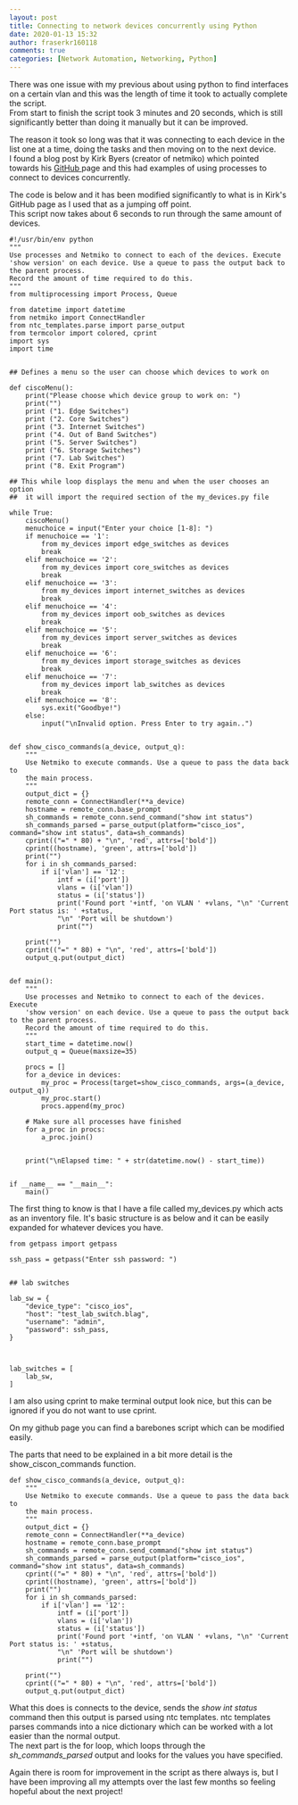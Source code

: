 ```yaml
---
layout: post
title: Connecting to network devices concurrently using Python
date: 2020-01-13 15:32
author: fraserkr160118
comments: true
categories: [Network Automation, Networking, Python]
---
```

<!-- wp:paragraph -->
<p>There was one issue with my previous </a>about using python to find interfaces on a certain vlan and this was the length of time it took to actually complete the script.<br>From start to finish the script took 3 minutes and 20 seconds, which is still significantly better than doing it manually but it can be improved.</p>
<!-- /wp:paragraph -->

<!-- wp:paragraph -->
<p>The reason it took so long was that it was connecting to each device in the list one at a time, doing the tasks and then moving on to the next device.<br>I found a blog post by Kirk Byers (creator of netmiko) which pointed towards his <a href="https://github.com/ktbyers/netmiko/tree/develop/examples/use_cases/case16_concurrency">GitHub </a>page and this had examples of using processes to connect to devices concurrently.</p>
<!-- /wp:paragraph -->

<!-- wp:paragraph -->
<p>The code is below and it has been modified significantly to what is in Kirk's GitHub page as I used that as a jumping off point.<br>This script now takes about 6 seconds to run through the same amount of devices.</p>
<!-- /wp:paragraph -->

<!-- wp:code -->
<pre class="wp-block-code"><code>#!/usr/bin/env python
"""
Use processes and Netmiko to connect to each of the devices. Execute
'show version' on each device. Use a queue to pass the output back to the parent process.
Record the amount of time required to do this.
"""
from multiprocessing import Process, Queue

from datetime import datetime
from netmiko import ConnectHandler
from ntc_templates.parse import parse_output
from termcolor import colored, cprint
import sys
import time


## Defines a menu so the user can choose which devices to work on

def ciscoMenu():
    print("Please choose which device group to work on: ")
    print("")
    print ("1. Edge Switches")
    print ("2. Core Switches")
    print ("3. Internet Switches")
    print ("4. Out of Band Switches")
    print ("5. Server Switches")
    print ("6. Storage Switches")
    print ("7. Lab Switches")
    print ("8. Exit Program")

## This while loop displays the menu and when the user chooses an option
##  it will import the required section of the my_devices.py file

while True:
    ciscoMenu()
    menuchoice = input("Enter your choice &#091;1-8]: ")
    if menuchoice == '1':
        from my_devices import edge_switches as devices
        break
    elif menuchoice == '2':
        from my_devices import core_switches as devices
        break
    elif menuchoice == '3':
        from my_devices import internet_switches as devices
        break
    elif menuchoice == '4':
        from my_devices import oob_switches as devices   
        break
    elif menuchoice == '5':
        from my_devices import server_switches as devices
        break
    elif menuchoice == '6':
        from my_devices import storage_switches as devices
        break
    elif menuchoice == '7':
        from my_devices import lab_switches as devices
        break
    elif menuchoice == '8':
        sys.exit("Goodbye!")
    else:
        input("\nInvalid option. Press Enter to try again..")


def show_cisco_commands(a_device, output_q):
    """
    Use Netmiko to execute commands. Use a queue to pass the data back to
    the main process.
    """
    output_dict = {}
    remote_conn = ConnectHandler(**a_device)
    hostname = remote_conn.base_prompt
    sh_commands = remote_conn.send_command("show int status")
    sh_commands_parsed = parse_output(platform="cisco_ios", command="show int status", data=sh_commands)
    cprint(("=" * 80) + "\n", 'red', attrs=&#091;'bold'])
    cprint((hostname), 'green', attrs=&#091;'bold'])
    print("")
    for i in sh_commands_parsed:
        if i&#091;'vlan'] == '12':
            intf = (i&#091;'port'])
            vlans = (i&#091;'vlan'])
            status = (i&#091;'status'])
            print('Found port '+intf, 'on VLAN ' +vlans, "\n" 'Current Port status is: ' +status, 
            "\n" 'Port will be shutdown')
            print("")

    print("")
    cprint(("=" * 80) + "\n", 'red', attrs=&#091;'bold'])
    output_q.put(output_dict)


def main():
    """
    Use processes and Netmiko to connect to each of the devices. Execute
    'show version' on each device. Use a queue to pass the output back to the parent process.
    Record the amount of time required to do this.
    """
    start_time = datetime.now()
    output_q = Queue(maxsize=35)

    procs = &#091;]
    for a_device in devices:
        my_proc = Process(target=show_cisco_commands, args=(a_device, output_q))
        my_proc.start()
        procs.append(my_proc)

    # Make sure all processes have finished
    for a_proc in procs:
        a_proc.join()


    print("\nElapsed time: " + str(datetime.now() - start_time))


if __name__ == "__main__":
    main()
</code></pre>
<!-- /wp:code -->

<!-- wp:paragraph -->
<p>The first thing to know is that I have a file called my_devices.py which acts as an inventory file. It's basic structure is as below and it can be easily expanded for whatever devices you have.</p>
<!-- /wp:paragraph -->

<!-- wp:code -->
<pre class="wp-block-code"><code>from getpass import getpass

ssh_pass = getpass("Enter ssh password: ")


## lab switches

lab_sw = {
    "device_type": "cisco_ios",
    "host": "test_lab_switch.blag",
    "username": "admin",
    "password": ssh_pass,
}



lab_switches = &#091;
    lab_sw,
]</code></pre>
<!-- /wp:code -->

<!-- wp:paragraph -->
<p>I am also using cprint to make terminal output look nice, but this can be ignored if you do not want to use cprint.</p>
<!-- /wp:paragraph -->

<!-- wp:paragraph -->
<p>On my github page you can find a barebones script which can be modified easily.</p>
<!-- /wp:paragraph -->

<!-- wp:paragraph -->
<p>The parts that need to be explained in a bit more detail is the show_ciscon_commands function.</p>
<!-- /wp:paragraph -->

<!-- wp:code -->
<pre class="wp-block-code"><code>def show_cisco_commands(a_device, output_q):
    """
    Use Netmiko to execute commands. Use a queue to pass the data back to
    the main process.
    """
    output_dict = {}
    remote_conn = ConnectHandler(**a_device)
    hostname = remote_conn.base_prompt
    sh_commands = remote_conn.send_command("show int status")
    sh_commands_parsed = parse_output(platform="cisco_ios", command="show int status", data=sh_commands)
    cprint(("=" * 80) + "\n", 'red', attrs=&#091;'bold'])
    cprint((hostname), 'green', attrs=&#091;'bold'])
    print("")
    for i in sh_commands_parsed:
        if i&#091;'vlan'] == '12':
            intf = (i&#091;'port'])
            vlans = (i&#091;'vlan'])
            status = (i&#091;'status'])
            print('Found port '+intf, 'on VLAN ' +vlans, "\n" 'Current Port status is: ' +status, 
            "\n" 'Port will be shutdown')
            print("")

    print("")
    cprint(("=" * 80) + "\n", 'red', attrs=&#091;'bold'])
    output_q.put(output_dict)
</code></pre>
<!-- /wp:code -->

<!-- wp:paragraph -->
<p>What this does is connects to the device, sends the <em>show int status</em> command  then this output is parsed using ntc templates. ntc templates parses commands into a nice dictionary which can be worked with a lot easier than the normal output.<br>The next part is the for loop, which loops through the <em>sh_commands_parsed </em>output and looks for the values you have specified.</p>
<!-- /wp:paragraph -->

<!-- wp:paragraph -->
<p>Again there is room for improvement in the script as there always is, but I have been improving all my attempts over the last few months so feeling hopeful about the next project!</p>
<!-- /wp:paragraph -->
